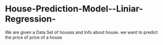 # House-Prediction-Model--Liniar-Regression-
We are given a Data Set of houses and Info about house. we want to predict the price of price of a house
